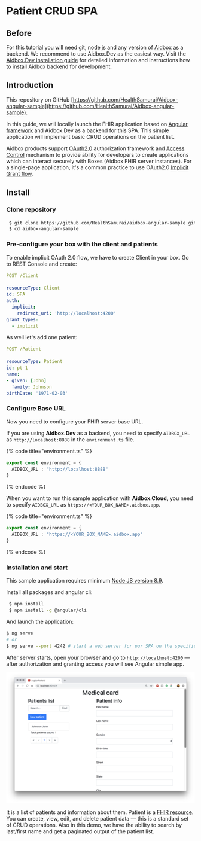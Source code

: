 # Patient CRUD SPA

## Before

For this tutorial you will need git, node js and any version of [Aidbox](https://www.health-samurai.io/aidbox) as a backend. We recommend to use Aidbox.Dev as the easiest way. Visit the [Aidbox.Dev installation guide](../../getting-started/installation/setup-aidbox.dev.md) for detailed information and instructions how to install Aidbox backend for development.

## Introduction

This repository on GitHub [https://github.com/HealthSamurai/Aidbox-angular-sample](https://github.com/HealthSamurai/Aidbox-angular-sample).

In this guide, we will locally launch the FHIR application based on [Angular framework](https://angular.io) and Aidbox.Dev as a backend for this SPA. This simple application will implement basic CRUD operations on the patient list.

Aidbox products support [OAuth2.0](https://github.com/Aidbox/documentation/tree/9abc14b1b7fe0effba27642c5386f6d561786814/auth-betta/oauth-2.0) authorization framework and [Access Control](../../security-and-access-control-1/security/access-control.md) mechanism to provide ability for developers to create applications which can interact securely with Boxes \(Aidbox FHIR server instances\). For a single-page application, it's a common practice to use OAuth2.0 [Implicit Grant flow](../../user-management-1/auth/implicit.md).

## Install

### Clone repository

```bash
 $ git clone https://github.com/HealthSamurai/aidbox-angular-sample.git
 $ cd aidbox-angular-sample
```

### Pre-configure your box with the client and patients

To enable implicit OAuth 2.0 flow, we have to create Client in your box. Go to REST Console and create:

```yaml
POST /Client

resourceType: Client
id: SPA
auth:
  implicit:
    redirect_uri: 'http://localhost:4200'
grant_types:
  - implicit
```

As well let's add one patient:

```yaml
POST /Patient

resourceType: Patient
id: pt-1
name:
- given: [John]
  family: Johnson
birthDate: '1971-02-03'
```

### Configure Base URL

Now you need to configure your FHIR server base URL.

If you are using **Aidbox.Dev** as a backend, you need to specify `AIDBOX_URL` as `http://localhost:8888` in the `environment.ts` file.

{% code title="environment.ts" %}
```typescript
export const environment = {
  AIDBOX_URL : "http://localhost:8888"
}
```
{% endcode %}

When you want to run this sample application with **Aidbox.Cloud,** you need to specify `AIDBOX_URL` as `https://<YOUR_BOX_NAME>.aidbox.app`.

{% code title="environment.ts" %}
```typescript
export const environment = {
  AIDBOX_URL : "https://<YOUR_BOX_NAME>.aidbox.app"
}
```
{% endcode %}

### Installation and start

This sample application requires minimum [Node JS version 8.9](https://nodejs.org/en/).

Install all packages and angular cli:

```bash
 $ npm install
 $ npm install -g @angular/cli
```

And launch the application:

```bash
$ ng serve
# or
$ ng serve --port 4242 # start a web server for our SPA on the specified port
```

After server starts, open your browser and go to [`http://localhost:4200`](http://localhost:4200) — after authorization and granting access you will see Angular simple app.

![](../../.gitbook/assets/screen-shot-2019-03-25-at-14.03.49.png)

It is a list of patients and information about them. Patient is a [FHIR resource](https://www.hl7.org/fhir/resourcelist.html). You can create, view, edit, and delete patient data — this is a standard set of CRUD operations. Also in this demo, we have the ability to search by last/first name and get a paginated output of the patient list.

